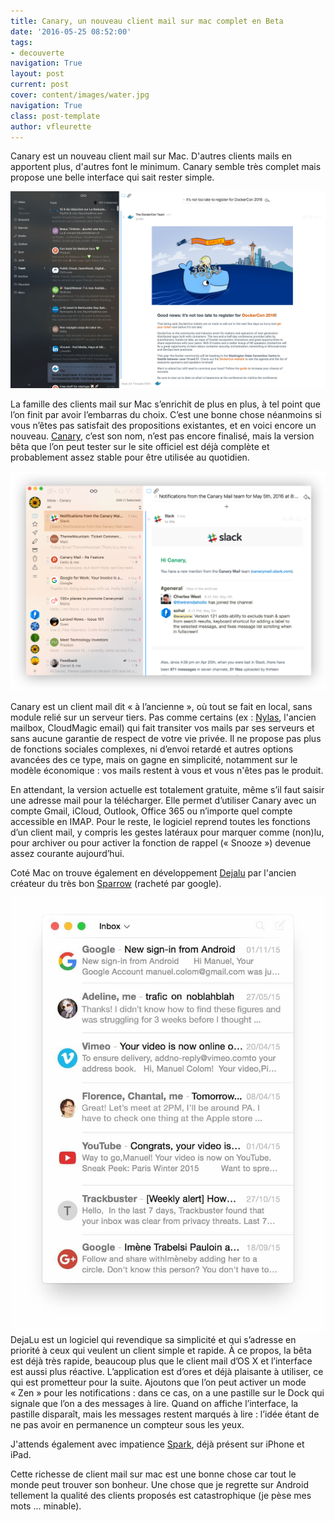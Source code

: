 ```yaml
---
title: Canary, un nouveau client mail sur mac complet en Beta
date: '2016-05-25 08:52:00'
tags:
- decouverte
navigation: True
layout: post
current: post
cover: content/images/water.jpg
navigation: True
class: post-template
author: vfleurette
---
```


Canary est un nouveau client mail sur Mac. D'autres clients mails en apportent plus, d'autres font le minimum. Canary semble très complet mais propose une belle interface qui sait rester simple.

![Canary](/content/images/2018/02/Canary.png)

La famille des clients mail sur Mac s’enrichit de plus en plus, à tel point que l’on finit par avoir l’embarras du choix. C’est une bonne chose néanmoins si vous n’êtes pas satisfait des propositions existantes, et en voici encore un nouveau. [Canary](http://canarymail.io/), c’est son nom, n’est pas encore finalisé, mais la version bêta que l’on peut tester sur le site officiel est déjà complète et probablement assez stable pour être utilisée au quotidien.

![canary_home](/content/images/2018/02/canary_home.png)

Canary est un client mail dit « à l’ancienne », où tout se fait en local, sans module relié sur un serveur tiers. Pas comme certains (ex : [Nylas](https://nylas.com), l'ancien mailbox, CloudMagic email) qui fait transiter vos mails par ses serveurs et sans aucune garantie de respect de votre vie privée. Il ne propose pas plus de fonctions sociales complexes, ni d’envoi retardé et autres options avancées des ce type, mais on gagne en simplicité, notamment sur le modèle économique : vos mails restent à vous et vous n'êtes pas le produit.

En attendant, la version actuelle est totalement gratuite, même s’il faut saisir une adresse mail pour la télécharger. Elle permet d’utiliser Canary avec un compte Gmail, iCloud, Outlook, Office 365 ou n’importe quel compte accessible en IMAP. Pour le reste, le logiciel reprend toutes les fonctions d’un client mail, y compris les gestes latéraux pour marquer comme (non)lu, pour archiver ou pour activer la fonction de rappel (« Snooze ») devenue assez courante aujourd’hui.

Coté Mac on trouve également en développement [Dejalu](https://dejalu.me) par l'ancien créateur du très bon [Sparrow](https://en.wikipedia.org/wiki/Sparrow_(email_client)) (racheté par google).

![dejavu](/content/images/2018/02/dejavu.jpg)
DejaLu est un logiciel qui revendique sa simplicité et qui s’adresse en priorité à ceux qui veulent un client simple et rapide. À ce propos, la bêta est déjà très rapide, beaucoup plus que le client mail d’OS X et l’interface est aussi plus réactive. L’application est d’ores et déjà plaisante à utiliser, ce qui est prometteur pour la suite. Ajoutons que l’on peut activer un mode « Zen » pour les notifications : dans ce cas, on a une pastille sur le Dock qui signale que l’on a des messages à lire. Quand on affiche l’interface, la pastille disparaît, mais les messages restent marqués à lire : l’idée étant de ne pas avoir en permanence un compteur sous les yeux.

J'attends également avec impatience [Spark](https://sparkmailapp.com), déjà présent sur iPhone et iPad.

Cette richesse de client mail sur mac est une bonne chose car tout le monde peut trouver son bonheur. Une chose que je regrette sur Android tellement la qualité des clients proposés est catastrophique (je pèse mes mots ... minable).